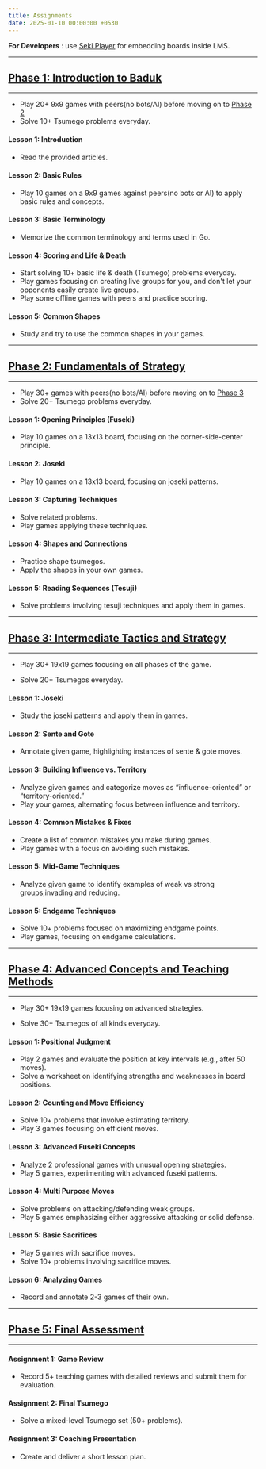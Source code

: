 ```yaml
---
title: Assignments
date: 2025-01-10 00:00:00 +0530
---
```


**For Developers** : use [Seki Player](/free/seki-player/) for embedding boards inside LMS.

---

## [Phase 1: Introduction to Baduk](/free/posts/course/#phase-1-introduction-1-2-weeks)

---

- Play 20+ 9x9 games with peers(no bots/AI) before moving on to [Phase 2](#phase-2-fundamentals-of-strategy)
- Solve 10+ Tsumego problems everyday.

#### Lesson 1: Introduction

- Read the provided articles.

#### Lesson 2: Basic Rules

- Play 10 games on a 9x9 games against peers(no bots or AI) to apply basic rules and concepts.

#### Lesson 3: Basic Terminology

- Memorize the common terminology and terms used in Go.

#### Lesson 4: Scoring and Life & Death

- Start solving 10+ basic life & death (Tsumego) problems everyday.
- Play games focusing on creating live groups for you, and don't let your opponents easily create live groups.
- Play some offline games with peers and practice scoring.

#### Lesson 5: Common Shapes

- Study and try to use the common shapes in your games.

---

## [Phase 2: Fundamentals of Strategy](/free/posts/course/#phase-2-fundamentals-34-weeks)

---

- Play 30+ games with peers(no bots/AI) before moving on to [Phase 3](#phase-3-intermediate-tactics-and-strategy)
- Solve 20+ Tsumego problems everyday.

#### Lesson 1: Opening Principles (Fuseki)

- Play 10 games on a 13x13 board, focusing on the corner-side-center principle.

#### Lesson 2: Joseki

- Play 10 games on a 13x13 board, focusing on joseki patterns.

#### Lesson 3: Capturing Techniques

- Solve related problems.
- Play games applying these techniques.

#### Lesson 4: Shapes and Connections

- Practice shape tsumegos.
- Apply the shapes in your own games.

#### Lesson 5: Reading Sequences (Tesuji)

- Solve problems involving tesuji techniques and apply them in games.

---

## [Phase 3: Intermediate Tactics and Strategy](/free/posts/course/#phase-3-strategy-56-weeks)

---

- Play 30+ 19x19 games focusing on all phases of the game.

- Solve 20+ Tsumegos everyday.

#### Lesson 1: Joseki

- Study the joseki patterns and apply them in games.

#### Lesson 2: Sente and Gote

- Annotate given game, highlighting instances of sente & gote moves.

#### Lesson 3: Building Influence vs. Territory

- Analyze given games and categorize moves as “influence-oriented” or “territory-oriented.”
- Play your games, alternating focus between influence and territory.

#### Lesson 4: Common Mistakes & Fixes

- Create a list of common mistakes you make during games.
- Play games with a focus on avoiding such mistakes.

#### Lesson 5: Mid-Game Techniques

- Analyze given game to identify examples of weak vs strong groups,invading and reducing.

#### Lesson 5: Endgame Techniques

- Solve 10+ problems focused on maximizing endgame points.
- Play games, focusing on endgame calculations.

---

## [Phase 4: Advanced Concepts and Teaching Methods](/free/posts/course/#phase-4-advanced-concepts-78-weeks)

---

- Play 30+ 19x19 games focusing on advanced strategies.

- Solve 30+ Tsumegos of all kinds everyday.

#### Lesson 1: Positional Judgment

- Play 2 games and evaluate the position at key intervals (e.g., after 50 moves).
- Solve a worksheet on identifying strengths and weaknesses in board positions.

#### Lesson 2: Counting and Move Efficiency

- Solve 10+ problems that involve estimating territory.
- Play 3 games focusing on efficient moves.

#### Lesson 3: Advanced Fuseki Concepts

- Analyze 2 professional games with unusual opening strategies.
- Play 5 games, experimenting with advanced fuseki patterns.

#### Lesson 4: Multi Purpose Moves

- Solve problems on attacking/defending weak groups.
- Play 5 games emphasizing either aggressive attacking or solid defense.

#### Lesson 5: Basic Sacrifices

- Play 5 games with sacrifice moves.
- Solve 10+ problems involving sacrifice moves.

#### Lesson 6: Analyzing Games

- Record and annotate 2-3 games of their own.

---

## [Phase 5: Final Assessment](/free/posts/course/#phase-5-final-assessment-and-certification-68-hours)

---

#### Assignment 1: Game Review

- Record 5+ teaching games with detailed reviews and submit them for evaluation.

#### Assignment 2: Final Tsumego

- Solve a mixed-level Tsumego set (50+ problems).

#### Assignment 3: Coaching Presentation

- Create and deliver a short lesson plan.